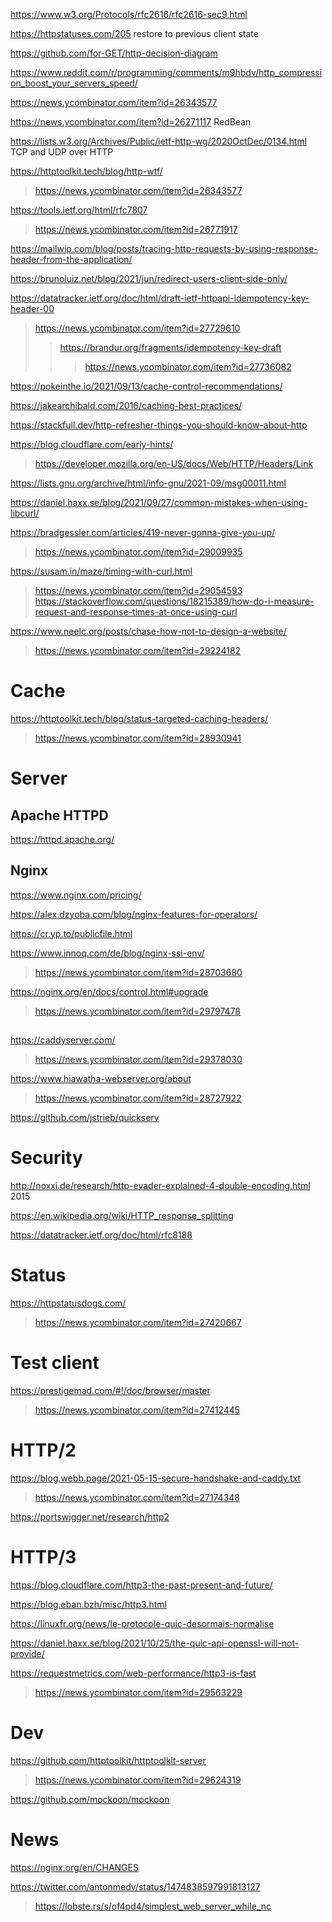 https://www.w3.org/Protocols/rfc2616/rfc2616-sec9.html

https://httpstatuses.com/205 restore to previous client state

https://github.com/for-GET/http-decision-diagram

https://www.reddit.com/r/programming/comments/m9hbdv/http_compression_boost_your_servers_speed/

https://news.ycombinator.com/item?id=26343577

https://news.ycombinator.com/item?id=26271117 RedBean

https://lists.w3.org/Archives/Public/ietf-http-wg/2020OctDec/0134.html TCP and UDP over HTTP

https://httptoolkit.tech/blog/http-wtf/
> https://news.ycombinator.com/item?id=26343577

https://tools.ietf.org/html/rfc7807
> https://news.ycombinator.com/item?id=26771917

https://mailwip.com/blog/posts/tracing-http-requests-by-using-response-header-from-the-application/

https://brunoluiz.net/blog/2021/jun/redirect-users-client-side-only/

https://datatracker.ietf.org/doc/html/draft-ietf-httpapi-idempotency-key-header-00
> https://news.ycombinator.com/item?id=27729610
> > https://brandur.org/fragments/idempotency-key-draft
> > > https://news.ycombinator.com/item?id=27736082

https://pokeinthe.io/2021/09/13/cache-control-recommendations/

https://jakearchibald.com/2016/caching-best-practices/

https://stackfull.dev/http-refresher-things-you-should-know-about-http

https://blog.cloudflare.com/early-hints/
> https://developer.mozilla.org/en-US/docs/Web/HTTP/Headers/Link

https://lists.gnu.org/archive/html/info-gnu/2021-09/msg00011.html

https://daniel.haxx.se/blog/2021/09/27/common-mistakes-when-using-libcurl/

https://bradgessler.com/articles/419-never-gonna-give-you-up/
> https://news.ycombinator.com/item?id=29009935

https://susam.in/maze/timing-with-curl.html
> https://news.ycombinator.com/item?id=29054593
> https://stackoverflow.com/questions/18215389/how-do-i-measure-request-and-response-times-at-once-using-curl

https://www.neelc.org/posts/chase-how-not-to-design-a-website/
> https://news.ycombinator.com/item?id=29224182

# Cache
https://httptoolkit.tech/blog/status-targeted-caching-headers/
> https://news.ycombinator.com/item?id=28930941

# Server
## Apache HTTPD
https://httpd.apache.org/

## Nginx
https://www.nginx.com/pricing/

https://alex.dzyoba.com/blog/nginx-features-for-operators/

https://cr.yp.to/publicfile.html

https://www.innoq.com/de/blog/nginx-ssi-env/
> https://news.ycombinator.com/item?id=28703680

https://nginx.org/en/docs/control.html#upgrade
> https://news.ycombinator.com/item?id=29797478

##
https://caddyserver.com/
> https://news.ycombinator.com/item?id=29378030

https://www.hiawatha-webserver.org/about
> https://news.ycombinator.com/item?id=28727922

https://github.com/jstrieb/quickserv

# Security
http://noxxi.de/research/http-evader-explained-4-double-encoding.html 2015

https://en.wikipedia.org/wiki/HTTP_response_splitting

https://datatracker.ietf.org/doc/html/rfc8188

# Status
https://httpstatusdogs.com/
> https://news.ycombinator.com/item?id=27420667

# Test client
https://prestigemad.com/#!/doc/browser/master
> https://news.ycombinator.com/item?id=27412445

# HTTP/2

https://blog.webb.page/2021-05-15-secure-handshake-and-caddy.txt
> https://news.ycombinator.com/item?id=27174348

https://portswigger.net/research/http2

# HTTP/3
https://blog.cloudflare.com/http3-the-past-present-and-future/

https://blog.eban.bzh/misc/http3.html

https://linuxfr.org/news/le-protocole-quic-desormais-normalise

https://daniel.haxx.se/blog/2021/10/25/the-quic-api-openssl-will-not-provide/

https://requestmetrics.com/web-performance/http3-is-fast
> https://news.ycombinator.com/item?id=29563229

# Dev
https://github.com/httptoolkit/httptoolkit-server
> https://news.ycombinator.com/item?id=29624319

https://github.com/mockoon/mockoon

# News
https://nginx.org/en/CHANGES

https://twitter.com/antonmedv/status/1474838597991813127
> https://lobste.rs/s/of4pd4/simplest_web_server_while_nc